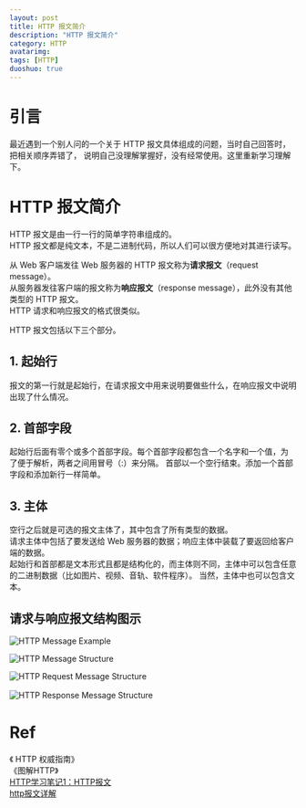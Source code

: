 ```yaml
---
layout: post
title: HTTP 报文简介
description: "HTTP 报文简介"
category: HTTP
avatarimg: 
tags: [HTTP]
duoshuo: true
---
```



# 引言
最近遇到一个别人问的一个关于 HTTP 报文具体组成的问题，当时自己回答时，把相关顺序弄错了，
说明自己没理解掌握好，没有经常使用。这里重新学习理解下。


# HTTP 报文简介

HTTP 报文是由一行一行的简单字符串组成的。  
HTTP 报文都是纯文本，不是二进制代码，所以人们可以很方便地对其进行读写。

从 Web 客户端发往 Web 服务器的 HTTP 报文称为**请求报文**（request message）。  
从服务器发往客户端的报文称为**响应报文**（response message），此外没有其他类型的 HTTP 报文。  
HTTP 请求和响应报文的格式很类似。  

HTTP 报文包括以下三个部分。

## 1. 起始行

报文的第一行就是起始行，在请求报文中用来说明要做些什么，在响应报文中说明出现了什么情况。

## 2. 首部字段

起始行后面有零个或多个首部字段。每个首部字段都包含一个名字和一个值，为
了便于解析，两者之间用冒号（:）来分隔。
首部以一个空行结束。添加一个首部字段和添加新行一样简单。


## 3. 主体

空行之后就是可选的报文主体了，其中包含了所有类型的数据。  
请求主体中包括了要发送给 Web 服务器的数据；响应主体中装载了要返回给客户端的数据。  
起始行和首部都是文本形式且都是结构化的，而主体则不同，主体中可以包含任意
的二进制数据（比如图片、视频、音轨、软件程序）。
当然，主体中也可以包含文本。


## 请求与响应报文结构图示

![HTTP Message Example](http://images0.cnblogs.com/blog2015/776887/201507/241034588189239.png)  

![HTTP Message Structure](http://upload-images.jianshu.io/upload_images/650075-6d7ed800f9ab8579.png?imageMogr2/auto-orient/strip%7CimageView2/2/w/1240)  

![HTTP Request Message Structure](http://upload-images.jianshu.io/upload_images/650075-ce290675985dd780.png?imageMogr2/auto-orient/strip%7CimageView2/2/w/1240)  

![HTTP Response Message Structure](http://upload-images.jianshu.io/upload_images/650075-2c152be714d4cff8.png?imageMogr2/auto-orient/strip%7CimageView2/2/w/1240)　

# Ref
《 HTTP 权威指南》  
《图解HTTP》  
[HTTP学习笔记1：HTTP报文](http://www.jianshu.com/p/47e1ca7b1948)  
[http报文详解](http://www.cnblogs.com/klguang/p/4618526.html)  
